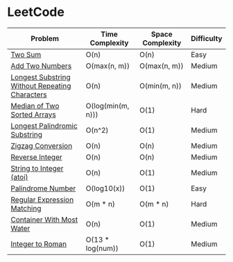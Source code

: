 # LeetCode

|Problem                                                                                                                                                   |Time Complexity                             |Space Complexity                           |Difficulty |
|----------------------------------------------------------------------------------------------------------------------------------------------------------|--------------------------------------------|-------------------------------------------|-----------|
|[Two Sum](https://github.com/datttrian/leetcode/tree/main/src/two-sum)                                                                                    |O(n)                                        |O(n)                                       |Easy       |
|[Add Two Numbers](https://github.com/datttrian/leetcode/tree/main/src/add-two-numbers)                                                                    |O(max(n, m))                                |O(max(n, m))                               |Medium     |
|[Longest Substring Without Repeating Characters](https://github.com/datttrian/leetcode/tree/main/src/longest-substring-without-repeating-characters)      |O(n)                                        |O(min(m, n))                               |Medium     |
|[Median of Two Sorted Arrays](https://github.com/datttrian/leetcode/tree/main/src/median-of-two-sorted-arrays)                                            |O(log(min(m, n)))                           |O(1)                                       |Hard       |
|[Longest Palindromic Substring](https://github.com/datttrian/leetcode/tree/main/src/longest-palindromic-substring)                                        |O(n^2)                                      |O(1)                                       |Medium     |
|[Zigzag Conversion](https://github.com/datttrian/leetcode/tree/main/src/zigzag-conversion)                                                                |O(n)                                        |O(n)                                       |Medium     |
|[Reverse Integer](https://github.com/datttrian/leetcode/tree/main/src/reverse-integer)                                                                    |O(n)                                        |O(n)                                       |Medium     |
|[String to Integer (atoi)](https://github.com/datttrian/leetcode/tree/main/src/string-to-integer-atoi)                                                    |O(n)                                        |O(1)                                       |Medium     |
|[Palindrome Number](https://github.com/datttrian/leetcode/tree/main/src/palindrome-number)                                                                |O(log10(x))                                 |O(1)                                       |Easy     |
|[Regular Expression Matching](https://github.com/datttrian/leetcode/tree/main/src/regular-expression-matching)                                            |O(m * n)                                    |O(m * n)                                   |Hard       |
|[Container With Most Water](https://github.com/datttrian/leetcode/tree/main/src/container-with-most-water)                                                |O(n)                                        |O(1)                                       |Medium     |
|[Integer to Roman](https://github.com/datttrian/leetcode/tree/main/src/integer-to-roman)                                                                  |O(13 * log(num))                            |O(1)                                       |Medium     |

<!-- |[Next Permutation](https://github.com/datttrian/leetcode/tree/main/src/longest-substring-without-repeating-characters)     |O(n)                                        |O(1)                                       | -->

